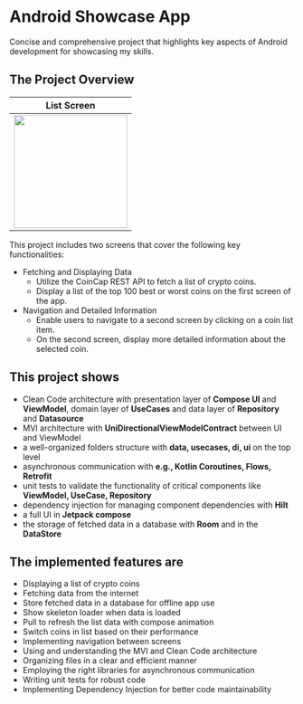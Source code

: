# Android Showcase App

Concise and comprehensive project that highlights key aspects of Android development for showcasing my skills.

## The Project Overview

| List Screen | 
| --- | 
| <img src="https://github.com/user-attachments/assets/032f428c-a2ee-4b41-a390-56b9f800b3eb" width="200"> | 



This project includes two screens that cover the following key functionalities:

* Fetching and Displaying Data
  * Utilize the CoinCap REST API to fetch a list of crypto coins.
  * Display a list of the top 100 best or worst coins on the first screen of the app.
* Navigation and Detailed Information
  * Enable users to navigate to a second screen by clicking on a coin list item.
  * On the second screen, display more detailed information about the selected coin.

## This project shows

* Clean Code architecture with presentation layer of **Compose UI** and **ViewModel**, domain layer of **UseCases** and data layer of **Repository** and **Datasource**
* MVI architecture with **UniDirectionalViewModelContract** between UI and ViewModel 
* a well-organized folders structure with **data, usecases, di, ui** on the top level
* asynchronous communication with **e.g., Kotlin Coroutines, Flows, Retrofit**
* unit tests to validate the functionality of critical components like **ViewModel, UseCase, Repository**
* dependency injection for managing component dependencies with **Hilt**
* a full UI in **Jetpack compose**
* the storage of fetched data in a database with **Room** and in the **DataStore**

## The implemented features are

* Displaying a list of crypto coins
* Fetching data from the internet
* Store fetched data in a database for offline app use
* Show skeleton loader when data is loaded
* Pull to refresh the list data with compose animation
* Switch coins in list based on their performance
* Implementing navigation between screens
* Using and understanding the MVI and Clean Code architecture
* Organizing files in a clear and efficient manner
* Employing the right libraries for asynchronous communication
* Writing unit tests for robust code
* Implementing Dependency Injection for better code maintainability
